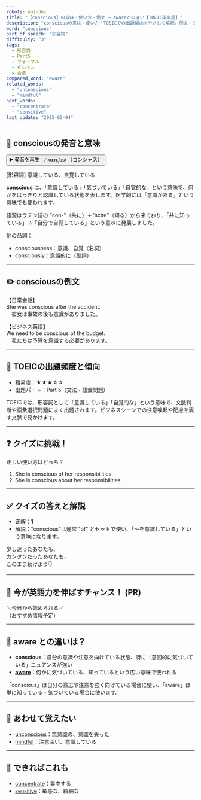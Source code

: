 ```yaml
---
robots: noindex
title: "【conscious】の意味・使い方・例文 ― awareとの違い【TOEIC英単語】"
description: "consciousの意味・使い方・TOEICでの出題傾向をやさしく解説。例文・クイズ付きでawareとの違いもわかりやすく学べます。"
word: "conscious"
part_of_speech: "形容詞"
difficulty: "3"
tags:
  - 形容詞
  - Part5
  - フォーマル
  - ビジネス
  - 会議
compared_word: "aware"
related_words:
  - "unconscious"
  - "mindful"
next_words:
  - "concentrate"
  - "sensitive"
last_update: "2025-05-04"
---
```


## 🔰 consciousの発音と意味

<button class="play-audio" onclick="playTTS('conscious')">
  <span class="play-audio-main">
    ▶️ 発音を再生　/ˈkɑːn.ʃəs/
  </span>
  <span class="play-audio-sub">
    （コンシャス）
  </span>
</button>

[形容詞] 意識している、自覚している

**conscious** は、「意識している」「気づいている」「自覚的な」という意味で、何かをはっきりと認識している状態を表します。医学的には「意識がある」という意味でも使われます。

語源はラテン語の "con-"（共に）＋"scire"（知る）から来ており、「共に知っている」→「自分で自覚している」という意味に発展しました。

他の品詞：  
- consciousness：意識、自覚（名詞）
- consciously：意識的に（副詞）

---

## ✏️ consciousの例文

【日常会話】  
She was conscious after the accident.  
　彼女は事故の後も意識がありました。

【ビジネス英語】  
We need to be conscious of the budget.  
　私たちは予算を意識する必要があります。

---

## 🎯 TOEICの出題頻度と傾向

- 難易度：★★★☆☆
- 出題パート：Part 5（文法・語彙問題）

TOEICでは、形容詞として「意識している」「自覚的な」という意味で、文脈判断や語彙選択問題によく出題されます。ビジネスシーンでの注意喚起や配慮を表す文脈で見かけます。

---

## ❓ クイズに挑戦！

正しい使い方はどっち？

1. She is conscious of her responsibilities.  
2. She is conscious about her responsibilities.

---

## ✅ クイズの答えと解説

- 正解：**1**
- 解説："conscious"は通常 "of" とセットで使い、「～を意識している」という意味になります。

少し迷ったあなたも、  
カンタンだったあなたも、  
このまま続けよう👇️

---

## 🚀 今が英語力を伸ばすチャンス！ (PR)

<div class="info-center">
＼今日から始められる／<br>  
（おすすめ情報予定）
</div>

---

## 🤔  aware との違いは？

- **conscious**：自分の意識や注意を向けている状態、特に「意図的に気づいている」ニュアンスが強い
- **[aware](/word/aware/)**：何かに気づいている、知っているという広い意味で使われる

「conscious」は自分の意志や注意を強く向けている場合に使い、「aware」は単に知っている・気づいている場合に使います。

---

## 🧩 あわせて覚えたい

- [unconscious](/word/unconscious/)：無意識の、意識を失った
- [mindful](/word/mindful/)：注意深い、意識している

---

## 📖 できればこれも

- [concentrate](/word/concentrate/)：集中する
- [sensitive](/word/sensitive/)：敏感な、繊細な

<!-- cvid: aid00_bid10 -->
